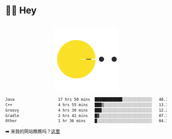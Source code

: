 
# 👋🏻 Hey
<div align="center">
	<br>
	<img src="https://raw.githubusercontent.com/Aniket965/Aniket965/master/pacman.svg?sanitize=true" width="200" height="200">
	<br>
</div>

<!--START_SECTION:waka-->

```txt
Java                   17 hrs 50 mins  ████████████░░░░░░░░░░░░░   48.19 %
C++                    4 hrs 55 mins   ███▒░░░░░░░░░░░░░░░░░░░░░   13.32 %
Groovy                 4 hrs 30 mins   ███░░░░░░░░░░░░░░░░░░░░░░   12.20 %
Gradle                 2 hrs 42 mins   █▓░░░░░░░░░░░░░░░░░░░░░░░   07.33 %
Other                  1 hr 36 mins    █░░░░░░░░░░░░░░░░░░░░░░░░   04.35 %
```

<!--END_SECTION:waka-->

 ➡️  来我的网站瞧瞧吗？[这里](https://www.shaolongfei.com)
